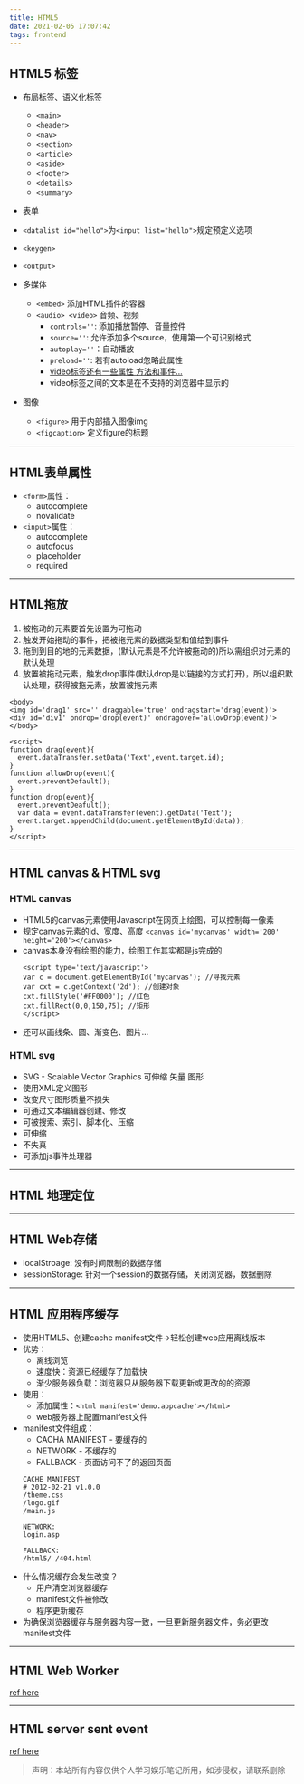 ```yaml
---
title: HTML5
date: 2021-02-05 17:07:42
tags: frontend
---
```


## HTML5 标签

- 布局标签、语义化标签
  - `<main>`
  - `<header>`
  - `<nav>`
  - `<section>`
  - `<article>`
  - `<aside>`
  - `<footer>`
  - `<details>`
  - `<summary>`
- 表单
 - `<datalist id="hello">`为`<input list="hello">`规定预定义选项
 - `<keygen>`
 - `<output>`

- 多媒体
  - `<embed>` 添加HTML插件的容器
  - `<audio> <video>` 音频、视频
    - `controls=''`: 添加播放暂停、音量控件
    - `source=''`: 允许添加多个source，使用第一个可识别格式
    - `autoplay=''`：自动播放
    - `preload=''`: 若有autoload忽略此属性
    - [video标签还有一些属性 方法和事件...](https://www.w3school.com.cn/html5/html_5_video_dom.asp)
    - video标签之间的文本是在不支持的浏览器中显示的

- 图像
  - `<figure>` 用于内部插入图像img
  - `<figcaption>` 定义figure的标题
---
## HTML表单属性
- `<form>`属性：
  - autocomplete
  - novalidate
- `<input>`属性：
  - autocomplete
  - autofocus
  - placeholder
  - required
---
## HTML拖放
1. 被拖动的元素要首先设置为可拖动
2. 触发开始拖动的事件，把被拖元素的数据类型和值给到事件
3. 拖到到目的地的元素数据，(默认元素是不允许被拖动的)所以需组织对元素的默认处理
4. 放置被拖动元素，触发drop事件(默认drop是以链接的方式打开)，所以组织默认处理，获得被拖元素，放置被拖元素
```
<body>
<img id='drag1' src='' draggable='true' ondragstart='drag(event)'>
<div id='div1' ondrop='drop(event)' ondragover='allowDrop(event)'>
</body>

<script>
function drag(event){
  event.dataTransfer.setData('Text',event.target.id);
}
function allowDrop(event){
  event.preventDefault();
}
function drop(event){
  event.preventDeafult();
  var data = event.dataTransfer(event).getData('Text');
  event.target.appendChild(document.getElementById(data));
}
</script>
```
---
## HTML canvas & HTML svg
### HTML canvas
- HTML5的canvas元素使用Javascript在网页上绘图，可以控制每一像素
- 规定canvas元素的id、宽度、高度
  `<canvas id='mycanvas' width='200' height='200'></canvas>`
- canvas本身没有绘图的能力，绘图工作其实都是js完成的
  ```
  <script type='text/javascript'>
  var c = document.getElementById('mycanvas'); //寻找元素
  var cxt = c.getContext('2d'); //创建对象
  cxt.fillStyle('#FF0000'); //红色
  cxt.fillRect(0,0,150,75); //矩形
  </script>
  ```
- 还可以画线条、圆、渐变色、图片...

### HTML svg
- SVG - Scalable Vector Graphics 可伸缩 矢量 图形
- 使用XML定义图形
- 改变尺寸图形质量不损失
- 可通过文本编辑器创建、修改
- 可被搜索、索引、脚本化、压缩
- 可伸缩
- 不失真
- 可添加js事件处理器
---
## HTML 地理定位

---

## HTML Web存储
- localStroage: 没有时间限制的数据存储
- sessionStorage: 针对一个session的数据存储，关闭浏览器，数据删除
---
## HTML 应用程序缓存
- 使用HTML5、创建cache manifest文件->轻松创建web应用离线版本
- 优势：
  - 离线浏览
  - 速度快：资源已经缓存了加载快
  - 渐少服务器负载：浏览器只从服务器下载更新或更改的的资源
- 使用：
  - 添加属性：`<html manifest='demo.appcache'></html>`
  - web服务器上配置manifest文件
- manifest文件组成：
  - CACHA MANIFEST - 要缓存的
  - NETWORK - 不缓存的
  - FALLBACK - 页面访问不了的返回页面
  ```
  CACHE MANIFEST
  # 2012-02-21 v1.0.0
  /theme.css
  /logo.gif
  /main.js

  NETWORK:
  login.asp

  FALLBACK:
  /html5/ /404.html
  ```
- 什么情况缓存会发生改变？
  - 用户清空浏览器缓存
  - manifest文件被修改
  - 程序更新缓存
- 为确保浏览器缓存与服务器内容一致，一旦更新服务器文件，务必更改manifest文件 
---
## HTML Web Worker
[ref here](http://www.ruanyifeng.com/blog/2018/07/web-worker.html)

---
## HTML server sent event
[ref here](http://www.ruanyifeng.com/blog/2017/05/server-sent_events.html)

> 声明：本站所有内容仅供个人学习娱乐笔记所用，如涉侵权，请联系删除
